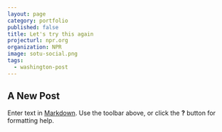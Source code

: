 ```yaml
---
layout: page
category: portfolio
published: false
title: Let's try this again
projecturl: npr.org
organization: NPR
image: sotu-social.png
tags:
  - washington-post
---
```

## A New Post

Enter text in [Markdown](http://daringfireball.net/projects/markdown/). Use the toolbar above, or click the **?** button for formatting help.
